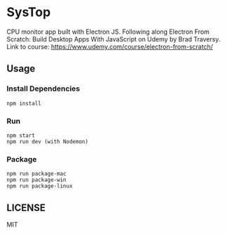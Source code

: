 # SysTop

CPU monitor app built with Electron JS.
Following along Electron From Scratch: Build Desktop Apps With JavaScript on Udemy by Brad Traversy.
Link to course: https://www.udemy.com/course/electron-from-scratch/

## Usage

### Install Dependencies

```
npm install
```

### Run

```
npm start
npm run dev (with Nodemon)
```

### Package

```
npm run package-mac
npm run package-win
npm run package-linux
```

## LICENSE

MIT
